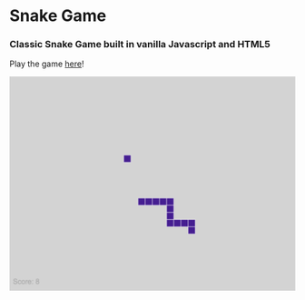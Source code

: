 # Snake Game

### Classic Snake Game built in vanilla Javascript and HTML5

Play the game [here](https://melaniep518.github.io/snake-game/)!

<img src="/snake-screenshot.png" width="600">